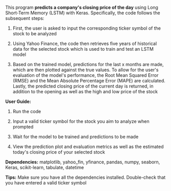 This program **predicts a company's closing price of the day** using Long Short-Term Memory (LSTM) with Keras. Specifically, the code follows the subsequent steps: 

1. First, the user is asked to input the corresponding ticker symbol of the stock to be analyzed 

2. Using Yahoo Finance, the code then retrieves five years of historical data for the selected stock which is used to train and test an LSTM model

3. Based on the trained model, predictions for the last x months are made, which are then plotted against the true values. To allow for the user's evaluation of the model's performance, the Root Mean Squared Error (RMSE) and the Mean Absolute Percentage Error (MAPE) are calculated. Lastly, the predicted closing price of the current day is returned, in addition to the opening as well as the high and low price of the stock

**User Guide:**

 1. Run the code
  
 2. Input a valid ticker symbol for the stock you aim to analyze when prompted
  
 3. Wait for the model to be trained and predictions to be made
  
 4. View the prediction plot and evaluation metrics as well as the estimated today's closing price of your selected stock 

**Dependencies:** matplotlib, yahoo_fin, yfinance, pandas, numpy, seaborn, Keras, scikit-learn, tabulate, datetime

**Tips:** Make sure you have all the dependencies installed. Double-check that you have entered a valid ticker symbol
